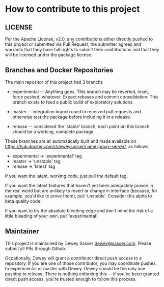 # How to contribute to this project

## LICENSE

Per the Apache License, v2.0, any contributions either directly pushed
to this project or submitted via Pull Request, the submitter agrees
and warrants that they have full rights to submit their contributions
and that they will be licensed under the package license.

## Branches and Docker Repositories

The main repositor of this project had 3 branchs

  * experimental -- Anything goes.  This branch may be reverted,
    reset, force pushed, whatever.  Expect rebases and commit
    consolidation.  This branch exists to feed a public build
    of exploratory solutions.

  * master -- integration branch used to received pull requests and
    otherwise test the package before including it in a release.

  * release -- considered the 'stable' branch, each point on this
    branch should be a working, complete package.

These branches are all automatically built and made available on
https://hub.docker.com/r/deweysasser/name-proxy-server/, as follows:

  * experimental -> 'experimental' tag
  * master -> 'unstable' tag
  * release -> 'latest' tag

If you want the latest, working code, just pull the default tag.  

If you want the latest features that haven't yet been adequately
proven in the real world but are unlikely to revert or change in
interface (because, for example, you'd like to prove them), pull
'unstable'.  Consider this alpha to beta quality code.

If you want to try the absolute bleeding edge and don't mind the risk
of a little bleeding of your own, pull 'experimental'.


## Maintainer

This project is maintained by Dewey Sasser <dewey@sasser.com>.  Please
submit all PRs through Github.

Occationally, Dewey will grant a contributor direct push access to a
repository.  If you are one of those contributor, you may coordinate
pushes to experimental or master with Dewey.  Dewey should be the only
one pushing to release.  There is nothing enforcing this -- if you've
been granted direct push access, you're trusted enough to follow this
process.

